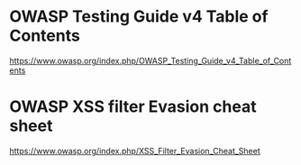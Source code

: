 # OWASP Testing Guide v4 Table of Contents

https://www.owasp.org/index.php/OWASP_Testing_Guide_v4_Table_of_Contents

# OWASP XSS filter Evasion cheat sheet

https://www.owasp.org/index.php/XSS_Filter_Evasion_Cheat_Sheet
